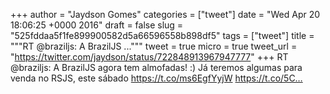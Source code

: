 
+++
author = "Jaydson Gomes"
categories = ["tweet"]
date = "Wed Apr 20 18:06:25 +0000 2016"
draft = false
slug = "525fddaa5f1fe899900582d5a66596558b898df5"
tags = ["tweet"]
title = """RT @braziljs: A BrazilJS ..."""
tweet = true
micro = true
tweet_url = "https://twitter.com/jaydson/status/722848913967947777"
+++
RT @braziljs: A BrazilJS agora tem almofadas! :) Já teremos algumas para venda no RSJS, este sábado
https://t.co/ms6EgfYyjW https://t.co/5C…
